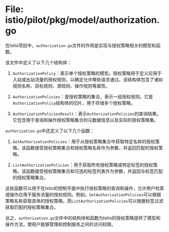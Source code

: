 # File: istio/pilot/pkg/model/authorization.go

在Istio项目中，`authorization.go`文件的作用是实现与授权策略相关的模型和函数。

该文件中定义了以下几个结构体：

1. `AuthorizationPolicy`：表示单个授权策略的模型。授权策略用于定义应用于入站或出站流量的授权规则，以确定允许哪些请求通过。该结构体包含了诸如规则名称、目标规则、源规则、操作规则等属性。

2. `AuthorizationPolicies`：是授权策略的集合，表示一组授权规则。它是`AuthorizationPolicy`结构体的切片，用于存储多个授权策略。

3. `AuthorizationPoliciesResult`：表示`AuthorizationPolicies`的查询结果。它包含用于查询和操作授权策略集合的元数据信息以及实际的授权策略集。

`authorization.go`中还定义了以下几个函数：

1. `GetAuthorizationPolicies`：用于从授权策略集合中获取特定名称的授权策略。该函数接受授权策略集合和授权策略名称作为参数，并返回匹配的授权策略。

2. `ListAuthorizationPolicies`：用于获取所有授权策略或特定标签的授权策略。该函数接受授权策略集合和可选的标签列表作为参数，并返回与标签匹配的授权策略集合。

这些函数可以用于在Istio的控制平面中执行授权策略的查询和操作，允许用户检索或操作应用于服务流量的授权规则。例如，`GetAuthorizationPolicies`可以根据策略名称获取具体的授权策略，而`ListAuthorizationPolicies`可以根据标签过滤获取匹配的授权策略集合。

总之，`authorization.go`文件中的结构体和函数为Istio的授权策略提供了模型和操作方法，使用户能够管理和控制服务之间的访问权限。

